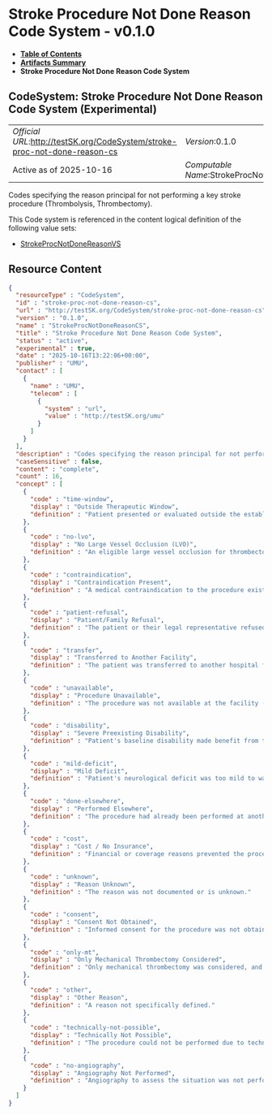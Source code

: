# Stroke Procedure Not Done Reason Code System - v0.1.0

* [**Table of Contents**](toc.md)
* [**Artifacts Summary**](artifacts.md)
* **Stroke Procedure Not Done Reason Code System**

## CodeSystem: Stroke Procedure Not Done Reason Code System (Experimental) 

| | |
| :--- | :--- |
| *Official URL*:http://testSK.org/CodeSystem/stroke-proc-not-done-reason-cs | *Version*:0.1.0 |
| Active as of 2025-10-16 | *Computable Name*:StrokeProcNotDoneReasonCS |

 
Codes specifying the reason principal for not performing a key stroke procedure (Thrombolysis, Thrombectomy). 

 This Code system is referenced in the content logical definition of the following value sets: 

* [StrokeProcNotDoneReasonVS](ValueSet-stroke-proc-not-done-reason-vs.md)



## Resource Content

```json
{
  "resourceType" : "CodeSystem",
  "id" : "stroke-proc-not-done-reason-cs",
  "url" : "http://testSK.org/CodeSystem/stroke-proc-not-done-reason-cs",
  "version" : "0.1.0",
  "name" : "StrokeProcNotDoneReasonCS",
  "title" : "Stroke Procedure Not Done Reason Code System",
  "status" : "active",
  "experimental" : true,
  "date" : "2025-10-16T13:22:06+00:00",
  "publisher" : "UMU",
  "contact" : [
    {
      "name" : "UMU",
      "telecom" : [
        {
          "system" : "url",
          "value" : "http://testSK.org/umu"
        }
      ]
    }
  ],
  "description" : "Codes specifying the reason principal for not performing a key stroke procedure (Thrombolysis, Thrombectomy).",
  "caseSensitive" : false,
  "content" : "complete",
  "count" : 16,
  "concept" : [
    {
      "code" : "time-window",
      "display" : "Outside Therapeutic Window",
      "definition" : "Patient presented or evaluated outside the established time limit for the procedure."
    },
    {
      "code" : "no-lvo",
      "display" : "No Large Vessel Occlusion (LVO)",
      "definition" : "An eligible large vessel occlusion for thrombectomy was not identified."
    },
    {
      "code" : "contraindication",
      "display" : "Contraindication Present",
      "definition" : "A medical contraindication to the procedure existed (e.g., bleeding risk)."
    },
    {
      "code" : "patient-refusal",
      "display" : "Patient/Family Refusal",
      "definition" : "The patient or their legal representative refused the procedure."
    },
    {
      "code" : "transfer",
      "display" : "Transferred to Another Facility",
      "definition" : "The patient was transferred to another hospital for the procedure."
    },
    {
      "code" : "unavailable",
      "display" : "Procedure Unavailable",
      "definition" : "The procedure was not available at the facility (e.g., lack of equipment, staff)."
    },
    {
      "code" : "disability",
      "display" : "Severe Preexisting Disability",
      "definition" : "Patient's baseline disability made benefit from the procedure unlikely."
    },
    {
      "code" : "mild-deficit",
      "display" : "Mild Deficit",
      "definition" : "Patient's neurological deficit was too mild to warrant the procedure."
    },
    {
      "code" : "done-elsewhere",
      "display" : "Performed Elsewhere",
      "definition" : "The procedure had already been performed at another facility prior to arrival/transfer."
    },
    {
      "code" : "cost",
      "display" : "Cost / No Insurance",
      "definition" : "Financial or coverage reasons prevented the procedure."
    },
    {
      "code" : "unknown",
      "display" : "Reason Unknown",
      "definition" : "The reason was not documented or is unknown."
    },
    {
      "code" : "consent",
      "display" : "Consent Not Obtained",
      "definition" : "Informed consent for the procedure was not obtained."
    },
    {
      "code" : "only-mt",
      "display" : "Only Mechanical Thrombectomy Considered",
      "definition" : "Only mechanical thrombectomy was considered, and thrombolysis was not performed."
    },
    {
      "code" : "other",
      "display" : "Other Reason",
      "definition" : "A reason not specifically defined."
    },
    {
      "code" : "technically-not-possible",
      "display" : "Technically Not Possible",
      "definition" : "The procedure could not be performed due to technical or anatomical challenges."
    },
    {
      "code" : "no-angiography",
      "display" : "Angiography Not Performed",
      "definition" : "Angiography to assess the situation was not performed."
    }
  ]
}

```
